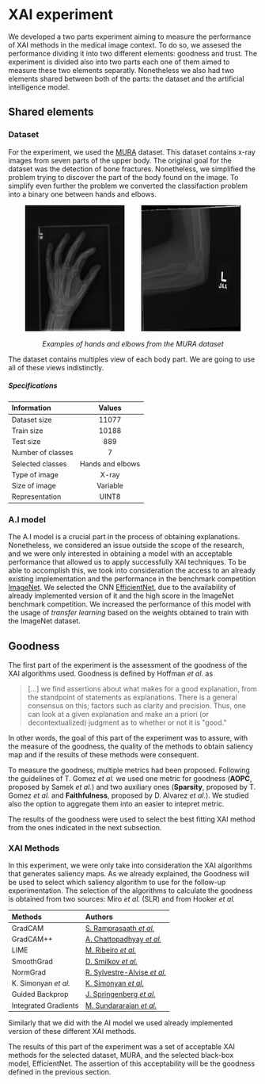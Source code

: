 # XAI experiment

We developed a two parts experiment aiming to measure the performance of XAI methods in the medical image context. To do so, we assesed the performance dividing it into two different elements: goodness and trust. The experiment is divided also into two parts each one of them aimed to measure these two elements separatly. Nonetheless we also had two elements shared between both of the parts: the dataset and the artificial intelligence model.

## Shared elements

### Dataset

For the experiment, we used the [MURA](https://stanfordmlgroup.github.io/competitions/mura/) dataset. This dataset contains x-ray images from seven parts of the upper body. The original goal for the dataset was the detection of bone fractures. Nonetheless, we simplified the problem trying to discover the part of the body found on the image. To simplify even further the problem we converted the classifaction problem into a binary one between hands and elbows.


<center>
	<div align="center" style="display: flex; justify-content: space-evenly;">
		<img style="width: 40%;" src="figs/hand.png" />
		<img style="width: 40%;" src="figs/elbow.png" />
	</div>
	<br />
	<em>Examples of hands and elbows from the MURA dataset</em>
</center>

The dataset contains multiples view of each body part. We are going to use all of these views indistinctly. 

##### Specifications

<center>

|  Information		| Values            	|
| :---------------	|:--------------------:	|
| Dataset size		| 11077					|
| Train size	 	| 10188					|
| Test size	 		| 889					|
| Number of classes	| 7						|
| Selected classes	| Hands and elbows		|
| Type of image 	| X-ray					|
| Size of image 	| Variable				|
| Representation	| UINT8					|

</center>

### A.I model

The A.I model is a crucial part in the process of obtaining explanations. Nonetheless, we considered an issue outside the scope of the research, and we were only interested in obtaining a model with an acceptable performance that allowed us to apply successfully XAI techniques. To be able to accomplish this, we took into consideration the access to an already existing implementation and the performance in the benchmark competition [ImageNet](https://paperswithcode.com/sota/image-classification-on-imagenet?tag_filter=18%2C17%2C5%2C3). We selected the CNN [EfficientNet](https://arxiv.org/pdf/1905.11946.pdf), due to the availability of already implemented version of it and the high score in the ImageNet benchmark competition. We increased the performance of this model with the usage of *transfer learning* based on the weights obtained to train with the ImageNet dataset.  


## Goodness

The first part of the experiment is the assessment of the goodness of the XAI algorithms used. Goodness is defined by Hoffman *et al.* as

> \[...\] we find assertions about what makes for a good explanation, from the standpoint of statements as explanations. There is a general consensus on this; factors such as clarity and precision. Thus, one can look at a given explanation and make an a priori (or decontextualized) judgment as to whether or not it is "good."

In other words, the goal of this part of the experiment was to assure, with the measure of the goodness, the quality of the methods to obtain saliency map and if the results of these methods were consequent. 

To measure the goodness, multiple metrics had been proposed. Following the guidelines of T. Gomez *et al.* we used one metric for goodness (**AOPC**, proposed by Samek *et al.*) and two auxiliary ones (**Sparsity**, proposed by T. Gomez *et al.* and **Faithfulness**, proposed by D. Alvarez *et al.*). We studied also the option to aggregate them into an easier to intepret metric. 

The results of the goodness were used to select the best fitting XAI method from the ones indicated in the next subsection.

### XAI Methods

In this experiment, we were only take into consideration the XAI algorithms that generates saliency maps. As we already explained, the Goodness will be used to select which saliency algorithm to use for the follow-up experimentation. The selection of the algorithms to calculate the goodness is obtained from two sources: Miro *et al.* (SLR) and from Hooker *et al.*

<center>
	
|  Methods		   		|	Authors															|
| :-------------------  | :------------------------------------------------------------ 	|
| GradCAM	   			| [S. Ramprasaath *et al.*](https://arxiv.org/abs/1610.02391)		|
| GradCAM++	   			| [A. Chattopadhyay *et al.*](https://arxiv.org/abs/1710.11063)		|
| LIME					| [M. Ribeiro *et al.*](https://arxiv.org/abs/1602.04938)			|
| SmoothGrad			| [D. Smilkov *et al.*](https://arxiv.org/abs/1706.03825)			|
| NormGrad				| [R. Sylvestre-Alvise *et al.*](https://arxiv.org/abs/1910.08823)	|
| K. Simonyan *et al.*	| [K. Simonyan *et al.*](https://arxiv.org/abs/1312.6034)			| 	
| Guided Backprop 		| [J. Springenberg *et al.*](https://arxiv.org/abs/1412.6806)		|
| Integrated Gradients	| [M. Sundararajan *et al.*](https://arxiv.org/abs/1703.01365)		|

</center>

Similarly that we did with the AI model we used already implemented version of these different XAI methods.

The results of this part of the experiment was a set of acceptable XAI methods for the selected dataset, MURA, and the selected black-box model, EfficientNet. The assertion of this acceptability will be the goodness defined in the previous section. 